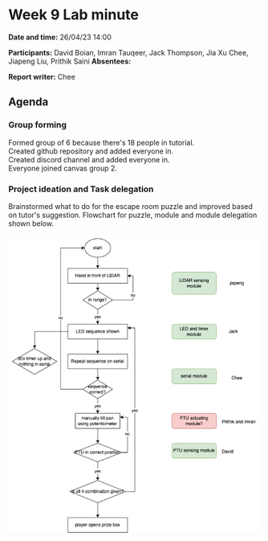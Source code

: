 <!--- File name should be dd mm meeting --->
# Week 9 Lab minute

**Date and time:** 26/04/23 14:00

**Participants:** David Boian, Imran Tauqeer, Jack Thompson, Jia Xu Chee, Jiapeng Liu, Prithik Saini
**Absentees:**

**Report writer:** Chee

## Agenda
### Group forming
Formed group of 6 because there's 18 people in tutorial.   
Created github repository and added everyone in.    
Created discord channel and added everyone in.      
Everyone joined canvas group 2.     

### Project ideation and Task delegation
Brainstormed what to do for the escape room puzzle and improved based on tutor's suggestion. Flowchart for puzzle, module and module delegation shown below.    

![image](https://github.com/jtho4403/Escape-Room/blob/main/image/flowchart%20%26%20modules.drawio.png)

